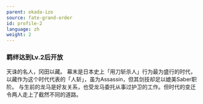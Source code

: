 ```yaml
---
parent: okada-izo
source: fate-grand-order
id: profile-2
language: zh
weight: 2
---
```


### 羁绊达到Lv.2后开放

天诛的名人，冈田以藏。
幕末是日本史上「用刀斩杀人」行为最为盛行的时代，以藏作为这个时代代表的「人斩」，虽为Assassin，但其剑技却足以媲美Saber职阶。
与生前的龙马是好友关系，也受龙马委托从事过护卫的工作。但时代的变迁令两人走上了截然不同的道路。
